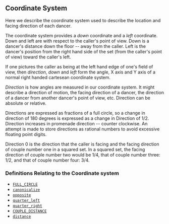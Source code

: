 ## Coordinate System

Here we describe the coordinate system used to describe the location
and facing direction of each dancer.

The coordinate system provides a *down* coordinate and a *left*
coordinate.  Down and left are with respect to the caller's point of
view.  Down is a dancer's distance down the floor -- away from the
caller.  Left is the dancer's position from the right hand side of the
set (from the caller's point of view) toward the caller's left.

If one pictures the caller as being at the left hand edge of one's
field of view, then *direction*, *down* and *left* form the angle, X
axis and Y axis of a normal right handed cartesean coordinate system.

*Direction* is how angles are measured in our coordinate system.  It
might describe a direction of motion, the facing direction of a dancer,
the direction of a dancer from another dancer's point of view, etc.
Direction can be absolute or relative.

Directions are expressed as fractions of a full circle, so a change in
direction of 180 degrees is expressed as a change in Direction of
1/2.  Direction increases in promenade direction -- counter
clockwise.  An attempt is made to store directions as rational numbers
to avoid excessive floating point digits.

Direction 0 is the direction that the caller is facing and the
facing direction of couple number one in a squared set.  In a squared
set, the facing direction of couple number two would be 1/4, that of
couple number three: 1/2, and that of couple number four: 3/4.


### Definitions Relating to the Coordinate system

- [`FULL_CIRCLE`](@ref)
- [`canonicalize`](@ref)
- [`opposite`](@ref)
- [`quarter_left`](@ref)
- [`quarter_right`](@ref)
- [`COUPLE_DISTANCE`](@ref)
- [`distance`](@ref)

